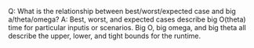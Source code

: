
Q: What is the relationship between best/worst/expected case and big a/theta/omega?
A: Best, worst, and expected cases describe big O(theta) time for particular inputis or scenarios. 
Big O, big omega, and big theta all describe the upper, lower, and tight bounds for the runtime.

